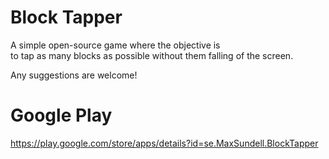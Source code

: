 # Block Tapper
A simple open-source game where the objective is<br> to tap as many blocks as possible without them falling of the screen.

Any suggestions are welcome!

# Google Play
https://play.google.com/store/apps/details?id=se.MaxSundell.BlockTapper
